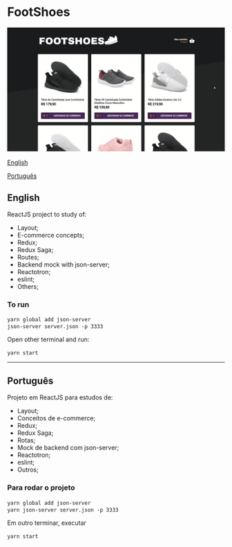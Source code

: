 

# FootShoes

![demontration](./image-readme.gif)

[English](#English)

[Português](#Português)

## English

ReactJS project to study of:

* Layout;
* E-commerce concepts;
* Redux;
* Redux Saga;
* Routes;
* Backend mock with json-server;
* Reactotron;
* eslint;
* Others;

### To run

```
yarn global add json-server
json-server server.json -p 3333
```

Open other terminal and run:

```
yarn start
```

---

## Português

Projeto em ReactJS para estudos de:

* Layout;
* Conceitos de e-commerce;
* Redux;
* Redux Saga;
* Rotas;
* Mock de backend com json-server;
* Reactotron;
* eslint;
* Outros;

### Para rodar o projeto

```
yarn global add json-server
yarn json-server server.json -p 3333
```

Em outro terminar, executar

```
yarn start
```
